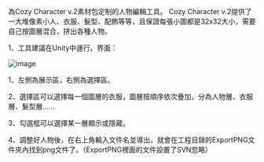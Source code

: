 為Cozy Character v.2素材包定制的人物編輯工具。
Cozy Character v.2提供了一大堆像素小人、衣服、髮型、配飾等等，且保證每張小圖都是32x32大小，需要自己按圖層混合，拼出各種人物。

1、工具建議在Unity中運行。界面：

  ![image](https://github.com/user-attachments/assets/90d7cc70-3bbe-4834-95de-3934caff4dcd)

1、左側為展示區，右側為選擇區。

2、選擇區可以選擇每一個圖層的衣服，圖層按順序依次疊加，分為人物層、衣服層、髮型層……

3、勾選框可以選擇某一層顯示或隱藏。

4、調整好人物後，在右上角輸入文件名並導出，就會在工程目錄的ExportPNG文件夾內找到png文件了。（ExportPNG裡面的文件設置了SVN忽略）

